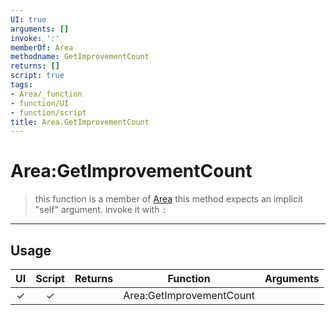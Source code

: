 ```yaml
---
UI: true
arguments: []
invoke: ':'
memberOf: Area
methodname: GetImprovementCount
returns: []
script: true
tags:
- Area/_function
- function/UI
- function/script
title: Area.GetImprovementCount
---
```

# Area:GetImprovementCount
> this function is a member of [Area](civ-6/lua/Area.md)
> this method expects an implicit "self" argument. invoke it with `:`
-----
## Usage
|  UI | Script | Returns | Function | Arguments |
|:---:|:------:|-------:|:--------:|:---------|
|✓|✓||Area:GetImprovementCount||
